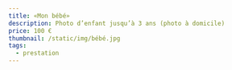 ```yaml
---
title: «Mon bébé»
description: Photo d’enfant jusqu’à 3 ans (photo à domicile)
price: 100 €
thumbnail: /static/img/bébé.jpg
tags:
  - prestation
---
```

